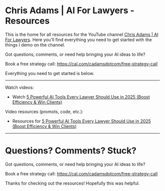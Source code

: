 # Chris Adams | AI For Lawyers - Resources

This is the home for all resources for the YouTube channel [Chris Adams | AI For Lawyers](https://youtube.com/@cadamsdotcom). Here you'll find everything you need to get started with the things I demo on the channel.

Got questions, comments, or need help bringing your AI ideas to life?

Book a free strategy call: https://cal.com/cadamsdotcom/free-strategy-call

Everything you need to get started is below.

---

Watch videos:

- Watch [5 Powerful AI Tools Every Lawyer Should Use in 2025 (Boost Efficiency & Win Clients)](https://youtu.be/e30E4YspNa0)


Video resources (promots, code, etc.):

- Resources for [5 Powerful AI Tools Every Lawyer Should Use in 2025 (Boost Efficiency & Win Clients)](https://github.com/cadamsdotcom/ai-for-lawyers-resources/blob/main/June%202025%20-%205%20Powerful%20AI%20Tools%20Every%20Lawyer%20Should%20Use%20in%202025)

---

# Questions? Comments? Stuck?

Got questions, comments, or need help bringing your AI ideas to life?

Book a free strategy call: https://cal.com/cadamsdotcom/free-strategy-call

Thanks for checking out the resources! Hopefully this was helpful.
